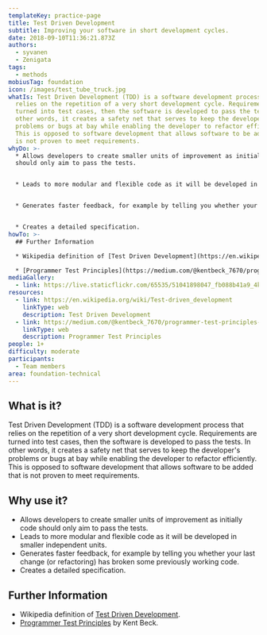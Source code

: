 ```yaml
---
templateKey: practice-page
title: Test Driven Development
subtitle: Improving your software in short development cycles.
date: 2018-09-10T11:36:21.873Z
authors:
  - syvanen
  - Zenigata
tags:
  - methods
mobiusTag: foundation
icon: /images/test_tube_truck.jpg
whatIs: Test Driven Development (TDD) is a software development process that
  relies on the repetition of a very short development cycle. Requirements are
  turned into test cases, then the software is developed to pass the tests. In
  other words, it creates a safety net that serves to keep the developer's
  problems or bugs at bay while enabling the developer to refactor efficiently.
  This is opposed to software development that allows software to be added that
  is not proven to meet requirements.
whyDo: >-
  * Allows developers to create smaller units of improvement as initially code
  should only aim to pass the tests.


  * Leads to more modular and flexible code as it will be developed in smaller independent units.


  * Generates faster feedback, for example by telling you whether your last change (or refactoring) has broken some previously working code.


  * Creates a detailed specification.
howTo: >-
  ## Further Information

  * Wikipedia definition of [Test Driven Development](https://en.wikipedia.org/wiki/Test-driven_development).

  * [Programmer Test Principles](https://medium.com/@kentbeck_7670/programmer-test-principles-d01c064d7934) by Kent Beck.
mediaGallery:
  - link: https://live.staticflickr.com/65535/51041898047_fb088b41a9_4k.jpg
resources:
  - link: https://en.wikipedia.org/wiki/Test-driven_development
    linkType: web
    description: Test Driven Development
  - link: https://medium.com/@kentbeck_7670/programmer-test-principles-d01c064d7934
    linkType: web
    description: Programmer Test Principles
people: 1+
difficulty: moderate
participants:
  - Team members
area: foundation-technical
---
```

## What is it?

Test Driven Development (TDD) is a software development process that relies on the repetition of a very short development cycle. Requirements are turned into test cases, then the software is developed to pass the tests. In other words, it creates a safety net that serves to keep the developer's problems or bugs at bay while enabling the developer to refactor efficiently. This is opposed to software development that allows software to be added that is not proven to meet requirements.

## Why use it?

- Allows developers to create smaller units of improvement as initially code should only aim to pass the tests.
- Leads to more modular and flexible code as it will be developed in smaller independent units.
- Generates faster feedback, for example by telling you whether your last change (or refactoring) has broken some previously working code.
- Creates a detailed specification.

## Further Information

- Wikipedia definition of [Test Driven Development](https://en.wikipedia.org/wiki/Test-driven_development).
- [Programmer Test Principles](https://medium.com/@kentbeck_7670/programmer-test-principles-d01c064d7934) by Kent Beck.
